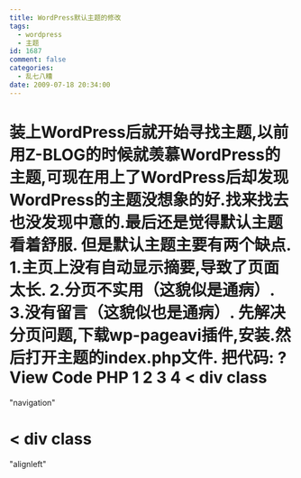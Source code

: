 ```yaml
---
title: WordPress默认主题的修改
tags:
  - wordpress
  - 主题
id: 1687
comment: false
categories:
  - 乱七八糟
date: 2009-07-18 20:34:00
---
```


装上WordPress后就开始寻找主题,以前用Z-BLOG的时候就羡慕WordPress的主题,可现在用上了WordPress后却发现WordPress的主题没想象的好.找来找去也没发现中意的.最后还是觉得默认主题看着舒服.
但是默认主题主要有两个缺点.
1.主页上没有自动显示摘要,导致了页面太长.
2.分页不实用（这貌似是通病）.
3.没有留言（这貌似也是通病）.
先解决分页问题,下载wp-pageavi插件,安装.然后打开主题的index.php文件.
把代码:
?
View Code
PHP
1
2
3
4
<
div
class
=
"navigation"
>
<
div
class
=
"alignleft"
><!--
p next_posts_link
(
__
(
'&laquo; Older Entries'
,
'kubrick'
)
)
;--></
div
>
<
div
class
=
"alignright"
><!--
p previous_posts_link
(
__
(
'Newer Entries &raquo;'
,
'kubrick'
)
)
;--></
div
>
</
div
>
修改为:
?
View Code
PHP
1
<
div
><!--
p
if
(
function_exists
(
'qiang_pagenavi'
)
)
{
qiang_pagenavi
(
)
;
}
--></
div
>
这样分页就解决了,如果想要居中显示,在div里加上“align=”center””属性.
首页摘要显示的修改：
打开index.php。
找到代码：
?
View Code
PHP
1
注意the_content()函数中可能会有参数，不过可以无视它。
修改为：
?
View Code
PHP
1
最后再加上“read more”的按钮：
?
View Code
PHP
1
2
3
<
div
class
=
"details"
>
<
div
class
=
"inside"
><
a href
=
"&lt;?php the_permalink() ?&gt;"
>
Read More »
</
a
></
div
>
</
div
>
这样，不能显示摘要的问题也解决了。
最后解决留言板的问题。
先复制一份single.php，改名为guestbook.php
在guestbook.php的顶部加上下面的代码:
?
View Code
PHP
1
最后，新建一个页面，在页面编辑器的底部，找到页面模板这个选项，从中选择刚才建立的Guestbook,保存就可以了.
但是问题还没完。还要美化一下。
在guestbook.php中把下面的代码删掉：
?
View Code
PHP
1
2
3
4
5
6
7
8
9
10
11
12
13
<
div
>
id
=
"post-"
&
gt
;
<
div
class
=
"entry"
>
' . __('
Read the rest of this entry »
', '
kubrick
') . '
'); ?&gt;
'
<
strong
>
' . __('
Pages
:
', '
kubrick
') . '
</
strong
>
', '
after
' =&gt; '
', '
next_or_number
' =&gt; '
number
')); ?&gt;

trackback from your own site.'
,
'kubrick'
)
,
trackback_url
(
false
)
)
;
?
&
gt
;</
div
>
</
div
>
为留言，也就是评论分页：下载wp-commentnavi插件，用法和wp-pagenavi差不多，这就不多说了。
用同样的方法可以修改search.php,archivers.php等等。
